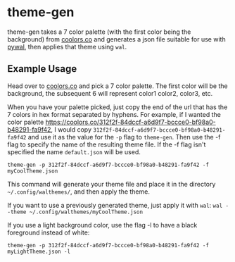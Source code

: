# theme-gen
theme-gen takes a 7 color palette (with the first color being the background) from [coolors.co](https://coolors.co) and generates
a json file suitable for use with [pywal](https://github.com/dylanaraps/pywal), then applies that theme using `wal`.

## Example Usage
Head over to [coolors.co](https://coolors.co) and pick a 7 color palette. The first color will be the background, the subsequent 6 will represent color1
color2, color3, etc.

When you have your palette picked, just copy the end of the url that has the 7 colors in hex format separated by hyphens. For example, if I wanted
the color palette https://coolors.co/312f2f-84dccf-a6d9f7-bccce0-bf98a0-b48291-fa9f42, I would copy `312f2f-84dccf-a6d9f7-bccce0-bf98a0-b48291-fa9f42`
and use it as the value for the `-p` flag to `theme-gen`. Then use the -f flag to specify the name of the resulting theme file. If the -f flag isn't 
specified the name `default.json` will be used.

`theme-gen -p 312f2f-84dccf-a6d9f7-bccce0-bf98a0-b48291-fa9f42 -f myCoolTheme.json`

This command will generate your theme file and place it in the directory `~/.config/walthemes/`, and then apply the theme.

If you want to use a previously generated theme, just apply it with `wal`: `wal --theme ~/.config/walthemes/myCoolTheme.json`

If you use a light background color, use the flag -l to have a black foreground instead of white:

`theme-gen -p 312f2f-84dccf-a6d9f7-bccce0-bf98a0-b48291-fa9f42 -f myLightTheme.json -l`
